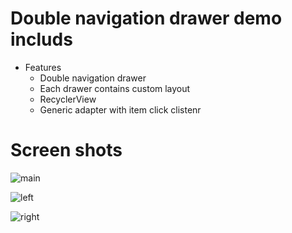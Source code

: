 # Double navigation drawer demo includs

* Features
  * Double navigation drawer 
  * Each drawer contains custom layout
  * RecyclerView
  * Generic adapter with item click clistenr

# Screen shots
![main](https://user-images.githubusercontent.com/6915280/36160081-834605b8-110a-11e8-8cc3-a935061dbcb0.png)

![left](https://user-images.githubusercontent.com/6915280/36160108-99824d82-110a-11e8-9b40-c912e0a53183.png)

![right](https://user-images.githubusercontent.com/6915280/36160127-a1bc9ebc-110a-11e8-9961-d80a7de13c42.png)
